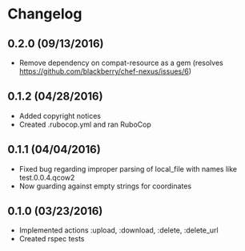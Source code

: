 # Changelog

## 0.2.0 (09/13/2016)
- Remove dependency on compat-resource as a gem (resolves https://github.com/blackberry/chef-nexus/issues/6)

## 0.1.2 (04/28/2016)
- Added copyright notices
- Created .rubocop.yml and ran RuboCop

## 0.1.1 (04/04/2016)
- Fixed bug regarding improper parsing of local_file with names like test.0.0.4.qcow2
- Now guarding against empty strings for coordinates

## 0.1.0 (03/23/2016)
- Implemented actions :upload, :download, :delete, :delete_url
- Created rspec tests
